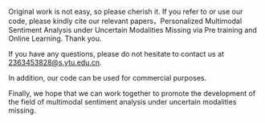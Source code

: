 Original work is not easy, so please cherish it. If you refer to or use our code, please kindly cite our relevant papers，Personalized Multimodal Sentiment Analysis under Uncertain Modalities Missing via Pre
training and Online Learning. Thank you.

If you have any questions, please do not hesitate to contact us at 2363453828@s.ytu.edu.cn. 

In addition, our code can be used for commercial purposes. 

Finally, we hope that we can work together to promote the development of the field of multimodal sentiment analysis under uncertain modalities missing. 
